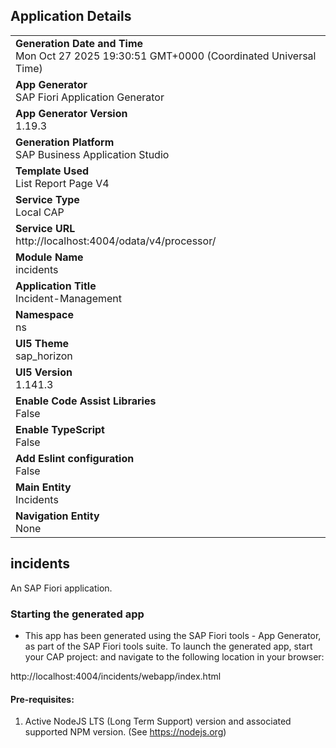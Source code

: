 ## Application Details
|               |
| ------------- |
|**Generation Date and Time**<br>Mon Oct 27 2025 19:30:51 GMT+0000 (Coordinated Universal Time)|
|**App Generator**<br>SAP Fiori Application Generator|
|**App Generator Version**<br>1.19.3|
|**Generation Platform**<br>SAP Business Application Studio|
|**Template Used**<br>List Report Page V4|
|**Service Type**<br>Local CAP|
|**Service URL**<br>http://localhost:4004/odata/v4/processor/|
|**Module Name**<br>incidents|
|**Application Title**<br>Incident-Management|
|**Namespace**<br>ns|
|**UI5 Theme**<br>sap_horizon|
|**UI5 Version**<br>1.141.3|
|**Enable Code Assist Libraries**<br>False|
|**Enable TypeScript**<br>False|
|**Add Eslint configuration**<br>False|
|**Main Entity**<br>Incidents|
|**Navigation Entity**<br>None|

## incidents

An SAP Fiori application.

### Starting the generated app

-   This app has been generated using the SAP Fiori tools - App Generator, as part of the SAP Fiori tools suite.  To launch the generated app, start your CAP project:  and navigate to the following location in your browser:

http://localhost:4004/incidents/webapp/index.html

#### Pre-requisites:

1. Active NodeJS LTS (Long Term Support) version and associated supported NPM version.  (See https://nodejs.org)


